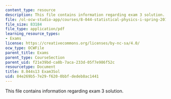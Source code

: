```yaml
---
content_type: resource
description: This file contains information regarding exam 3 solution.
file: /ol-ocw-studio-app/courses/8-044-statistical-physics-i-spring-2013/84e269b57e29f6200bbfdedeb8ac1441_MIT8_044S14_exam3sol_03.pdf
file_size: 83184
file_type: application/pdf
learning_resource_types:
- Exams
license: https://creativecommons.org/licenses/by-nc-sa/4.0/
ocw_type: OCWFile
parent_title: Exams
parent_type: CourseSection
parent_uid: f21e39bd-ca8b-7aca-233d-05f7e986f52c
resourcetype: Document
title: 8.044s13 Exam3Sol
uid: 84e269b5-7e29-f620-0bbf-dedeb8ac1441
---
```

This file contains information regarding exam 3 solution.